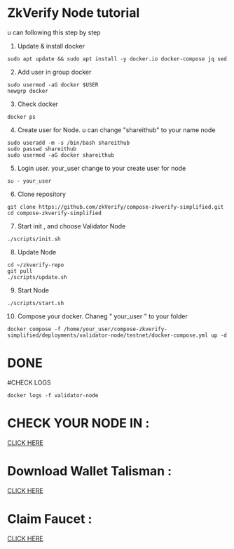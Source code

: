 # ZkVerify Node tutorial

u can following this step by step
1. Update & install docker
```
sudo apt update && sudo apt install -y docker.io docker-compose jq sed
```

2. Add user in group docker
```
sudo usermod -aG docker $USER
newgrp docker
```

3. Check docker
```
docker ps
```

4. Create user for Node. u can change "shareithub" to your name node
```
sudo useradd -m -s /bin/bash shareithub
sudo passwd shareithub
sudo usermod -aG docker shareithub
```

5. Login user. your_user change to your create user for node
```
su - your_user
```

6. Clone repository
```
git clone https://github.com/zkVerify/compose-zkverify-simplified.git
cd compose-zkverify-simplified
```

7. Start init , and choose Validator Node
```
./scripts/init.sh
```

8. Update Node
```
cd ~/zkverify-repo
git pull
./scripts/update.sh
```

9. Start Node
```
./scripts/start.sh
```

10. Compose your docker. Chaneg " your_user " to your folder
```
docker compose -f /home/your_user/compose-zkverify-simplified/deployments/validator-node/testnet/docker-compose.yml up -d
```

# DONE

#CHECK LOGS
```
docker logs -f validator-node
```

# CHECK YOUR NODE IN :
[CLICK HERE ](https://testnet-telemetry.zkverify.io/#/0xc00425dcaa0a1bc5bf1163a2d69d7abb2cc6180de78b4e10297b31a4d9cc928a)

# Download Wallet Talisman :
[CLICK HERE](https://chromewebstore.google.com/detail/talisman-wallet/fijngjgcjhjmmpcmkeiomlglpeiijkld)

# Claim Faucet :
[CLICK HERE](https://zkverify-faucet.zkverify.io/)


